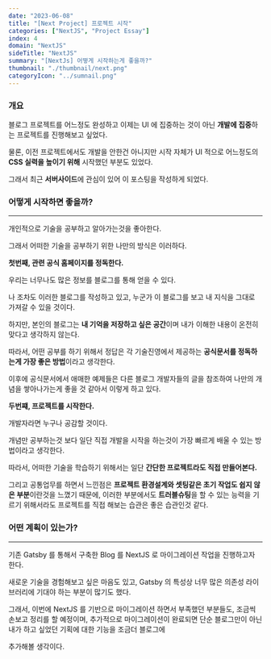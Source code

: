 ```yaml
---
date: "2023-06-08"
title: "[Next Project] 프로젝트 시작"
categories: ["NextJS", "Project Essay"]
index: 4
domain: "NextJS"
sideTitle: "NextJS"
summary: "[NextJs] 어떻게 시작하는게 좋을까?"
thumbnail: "./thumbnail/next.png"
categoryIcon: "../sumnail.png"
---
```


### 개요

블로그 프로젝트를 어느정도 완성하고 이제는 UI 에 집중하는 것이 아닌 **개발에 집중**하는 프로젝트를 진행해보고 싶었다.

물론, 이전 프로젝트에서도 개발을 안한건 아니지만 시작 자체가 UI 적으로 어느정도의 **CSS 실력을 높이기 위해** 시작했던 부분도 있었다.

그래서 최근 **서버사이드**에 관심이 있어 이 포스팅을 작성하게 되었다.

### 어떻게 시작하면 좋을까?
---

개인적으로 기술을 공부하고 알아가는것을 좋아한다.

그래서 어떠한 기술을 공부하기 위한 나만의 방식은 이러하다.

**첫번째, 관련 공식 홈페이지를 정독한다.**

우리는 너무나도 많은 정보를 블로그를 통해 얻을 수 있다.

나 조차도 이러한 블로그를 작성하고 있고, 누군가 이 블로그를 보고 내 지식을 그대로 가져갈 수 있을 것이다.

하지만, 본인의 블로그는 **내 기억을 저장하고 싶은 공간**이며 내가 이해한 내용이 온전히 맞다고 생각하지 않는다.

따라서, 어떤 공부를 하기 위해서 정답은 각 기술진영에서 제공하는 **공식문서를 정독하는게 가장 좋은 방법**이라고 생각한다.

이후에 공식문서에서 애매한 예제들은 다른 블로그 개발자들의 글을 참조하여 나만의 개념을 쌓아나가는게 좋을 것 같아서 이렇게 하고 있다.

**두번쨰, 프로젝트를 시작한다.**

개발자라면 누구나 공감할 것이다.

개념만 공부하는것 보다 일단 직접 개발을 시작을 하는것이 가장 빠르게 배울 수 있는 방법이라고 생각한다.

따라서, 어떠한 기술을 학습하기 위해서는 일단 **간단한 프로젝트라도 직접 만들어본다.**

그리고 공통업무를 하면서 느낀점은 **프로젝트 환경설계와 셋팅같은 초기 작업도 쉽지 않은 부분**이란것을 느꼈기 때문에, 이러한 부분에서도 **트러블슈팅**을 할 수 있는 능력을 기르기 위해서라도 프로젝트를 직접 해보는 습관은 좋은 습관인것 같다.

### 어떤 계획이 있는가?
---

기존 Gatsby 를 통해서 구축한 Blog 를 NextJS 로 마이그레이션 작업을 진행하고자 한다.

새로운 기술을 경험해보고 싶은 마음도 있고, Gatsby 의 특성상 너무 많은 의존성 라이브러리에 기대야 하는 부분이 많기도 했다.

그래서, 이번에 NextJS 를 기반으로 마이그레이션 하면서 부족했던 부분들도, 조금씩 손보고 정리를 할 예정이며, 추가적으로 마이그레이션이 완료되면 단순 블로그만이 아닌 내가 하고 싶었던 기획에 대한 기능을 조금더 블로그에 

추가해볼 생각이다.







